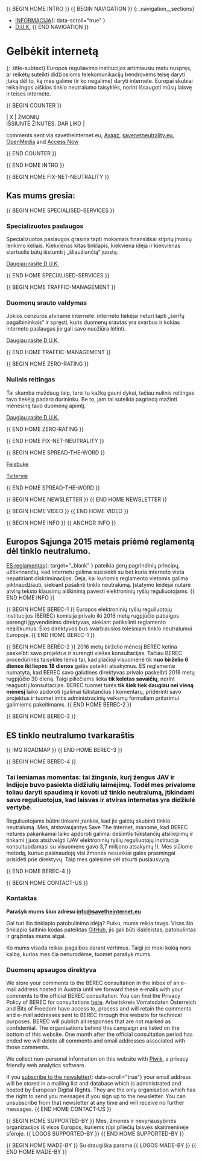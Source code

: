 {{ BEGIN HOME INTRO }}
{{ BEGIN NAVIGATION }}
{: .navigation__sections}
- [INFORMACIJA](#info){: data-scroll="true" }
- [D.U.K.](faq)
{{ END NAVIGATION }}

# Gelbėkit internetą

{: .title-subtext}
Europos reguliavimo institucijos artimiausiu metu nuspręs, ar reikėtų suteikti didžiosioms telekomunikacijų bendrovėms teisę daryti įtaką dėl to, ką mes galime (ir ko negalime) daryti internete. Europai skubiai reikalingos aiškios tinklo neutralumo taisyklės, norint išsaugoti mūsų laisvę ir teises internete.

{{ BEGIN COUNTER }}

| X | ŽMONIŲ <br> IŠSIUNTĖ ŽINUTES. DAR LIKO |

comments sent via savetheinternet.eu, [Avaaz](https://secure.avaaz.org/en/save_the_internet_eu_loc_2016/), [savenetneutrality.eu](https://actionnetwork.org/petitions/save-eu-net-neutrality), [OpenMedia](https://act.openmedia.org/TollBooth/) and [Access Now](https://act.accessnow.org/ea-action/action?ea.client.id=1921&ea.campaign.id=51950)

{{ END COUNTER }}

{{ END HOME INTRO }}

{{ BEGIN HOME FIX-NET-NEUTRALITY }}

## Kas mums gresia:

{{ BEGIN HOME SPECIALISED-SERVICES }}

### Specializuotos paslaugos

Specializuotos paslaugos grasina tapti mokamais finansiškai stiprių įmonių lenkimo keliais. Kiekvienas kitas tinklapis, kiekviena idėja ir kiekvienas startuolis būtų išstumti į „šliaužiančią“ juostą.

[Daugiau rasite D.U.K. ](faq/#what-are-specialised-services)

{{ END HOME SPECIALISED-SERVICES }}

{{ BEGIN HOME TRAFFIC-MANAGEMENT }}

### Duomenų srauto valdymas

Jokios cenzūros atvirame internete: interneto tiekėjai neturi tapti „šerifų pagalbininkais“ ir spręsti, kuris duomenų srautas yra svarbus ir kokias interneto paslaugas jie gali savo nuožiūra lėtinti.

[Daugiau rasite D.U.K. ](faq/#what-is-traffic-management)

{{ END HOME TRAFFIC-MANAGEMENT }}

{{ BEGIN HOME ZERO-RATING }}

### Nulinis reitingas

Tai skamba maždaug taip, tarsi tu kažką gauni dykai, tačiau nulinis reitingas tavo tiekėją padaro durininku. Be to, jam tai suteikia pagrindą mažinti mėnesinę tavo duomenų apimtį.

[Daugiau rasite D.U.K. ](#what-is-zero-rating)

{{ END HOME ZERO-RATING }}

{{ END HOME FIX-NET-NEUTRALITY }}

{{ BEGIN HOME SPREAD-THE-WORD }}

[Feisbuke](http://www.facebook.com/sharer.php?u=https://savetheinternet.eu/lt/)

[Tviteryje](https://twitter.com/intent/tweet?text=Help%20save%20the%20internet.%20Tell%20your%20regulator%20to%20safeguard%20net%20neutrality.%20http%3A%2F%2Fwww.savetheinternet.eu%2F%20%23SaveTheInternet)

{{ END HOME SPREAD-THE-WORD }}

{{ BEGIN HOME NEWSLETTER }}
{{ END HOME NEWSLETTER }}

{{ BEGIN HOME VIDEO }}
{{ END HOME VIDEO }}

{{ BEGIN HOME INFO }}
{{ ANCHOR INFO }}
## Europos Sąjunga 2015 metais priėmė reglamentą dėl tinklo neutralumo.

[ES reglamentas](http://eur-lex.europa.eu/legal-content/EN/TXT/?uri=CELEX:32015R2120){: target="_blank" } pateikia gerų pagrindinių principų, užtikrinančių, kad internetu galima susisiekti su bet kuria interneto vieta nepatiriant diskriminacijos. Deja, kai kuriomis reglamento vietomis galima piktnaudžiauti, siekiant pašalinti tinklo neutralumą. Įstatymo leidėjai nutarė atvirų teksto klausimų aiškinimą pavesti elektroninių ryšių reguliuotojams.
{{ END HOME INFO }}


{{ BEGIN HOME BEREC-1 }}
Europos elektroninių ryšių reguliuotojų institucijos (BEREC) komisija privalo iki 2016 metų rugpjūčio pabaigos parengti įgyvendinimo direktyvas, siekiant patikslinti reglamento neaiškumus. Šios direktyvos bus svarbiausios tolesniam tinklo neutralumui Europoje.
{{ END HOME BEREC-1 }}

{{ BEGIN HOME BEREC-2 }}
2016 metų birželio mėnesį BEREC ketina paskelbti savo projektus ir surengti viešas konsultacijas. Tačiau BEREC procedūrinės taisyklės lemia tai, kad plačioji visuomenė tik __nuo birželio 6 dienos iki liepos 18 dienos__ galės pateikti atsakymus. ES reglamente numatyta, kad BEREC savo galutines direktyvas privalo paskelbti 2016 metų rugpjūčio 30 dieną. Taigi piliečiams lieka __tik keletas savaičių__, norint reaguoti į konsultacijas. BEREC tuomet turės __tik šiek tiek daugiau nei vieną mėnesį__ laiko apdoroti (galimai tūkstančius ) komentarų, priderinti savo projektus ir tuomet imtis administracinių veiksmų formaliam pritarimui galimiems pakeitimams.
{{ END HOME BEREC-2 }}

{{ BEGIN HOME BEREC-3 }}
## ES tinklo neutralumo tvarkaraštis
{{ IMG ROADMAP }}
{{ END HOME BEREC-3 }}

{{ BEGIN HOME BEREC-4 }}
### __Tai lemiamas momentas: tai žingsnis, kurį žengus JAV ir Indijoje buvo pasiekta didžiulių laimėjimų. Todėl mes privalome toliau daryti spaudimą ir kovoti už tinklo neutralumą, įtikindami savo reguliuotojus, kad laisvas ir atviras internetas yra didžiulė vertybė.__

Reguliuotojams būtini tinkami įrankiai, kad jie galėtų skubinti tinklo neutralumą. Mes, atstovaujantys Save The Internet, manome, kad BEREC neturės pakankamai laiko apdoroti galimai dešimtis tūkstančių atsiliepimų ir tinkami į juos atsižvelgti (JAV elektroninių ryšių reguliuotojų institucija konsultuodamasi su visuomene gavo 3,7 milijono atsakymų !). Mes siūlome metodą, kuriuo pasinaudoję visi žmonės nesunkiai galės prasmingai prisidėti prie direktyvų. Taip mes galėsime vėl atkurti pusiausvyrą.

{{ END HOME BEREC-4 }}

{{ BEGIN HOME CONTACT-US }}
### Kontaktas

__Parašyk mums šiuo adresu [info@savetheinternet.eu](mailto:info@savetheinternet.eu)__

Gal turi šio tinklapio patobulinimo idėją? Puiku, mums reikia tavęs. Visas šio tinklapio šaltinio kodas pateiktas [GitHub](https://github.com/Netzfreiheit/STI-UI), jis gali būti išskleistas, patobulintas ir grąžintas mums atgal.

Ko mums visada reikia: pagalbos darant vertimus. Taigi jei moki kokią nors kalbą, kurios mes čia nenurodėme, tuomet parašyk mums.

### Duomenų apsaugos direktyva

We store your comments to the BEREC consultation in the inbox of an e-mail address hosted in Austria until we forward these e-mails with your comments to the official BEREC consultation. You can find the Privacy Policy of BEREC for consultations [here](http://berec.europa.eu/eng/document_register/subject_matter/berec_office/download/0/4615-privacy-statement-berec-office-policy-do_0.pdf). Arbeitskreis Vorratsdaten Österreich and Bits of Freedom have access to, process and will retain the comments and e-mail addresses sent to BEREC through this website for technical purposes. BEREC will publish all responses that are not marked as confidential. The organisations behind this campaign are listed on the bottom of this website. One month after the official consultation period has ended we will delete all comments and email addresses associated with those comments.

We collect non-personal information on this website with [Piwik](https://piwik.org/), a privacy friendly web analytics software.

If you [subscribe to the newsletter](#subscribe-to-newsletter){: data-scroll="true"} your email address will be stored in a mailing list and database which is administrated and hosted by European Digital Rights. They are the only organisation which has the right to send you messages if you sign up to the newsletter. You can unsubscribe from that newsletter at any time and will receive no further messages. 
{{ END HOME CONTACT-US }}

{{ BEGIN HOME SUPPORTED-BY }}
Mes, žmonės ir nevyriausybinės organizacijos iš visos Europos, kuriems rūpi piliečių laisvės skaitmeninėje sferoje.
{{ LOGOS SUPPORTED-BY }}
{{ END HOME SUPPORTED-BY }}

{{ BEGIN HOME MADE-BY }}
Su draugiška parama
{{ LOGOS MADE-BY }}
{{ END HOME MADE-BY }}
